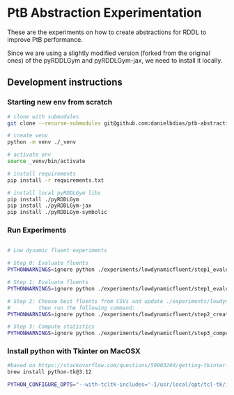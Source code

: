 # PtB Abstraction Experimentation

These are the experiments on how to create abstractions for RDDL to improve PtB performance.

Since we are using a slightly modified version (forked from the original ones) of the pyRDDLGym and pyRDDLGym-jax, we need to install it locally.

## Development instructions

### Starting new env from scratch

```sh
# clone with submodules
git clone --recurse-submodules git@github.com:danielbdias/ptb-abstraction-experimentation.git

# create venv
python -m venv ./_venv

# activate env
source _venv/bin/activate

# install requirements
pip install -r requirements.txt

# install local pyRDDLGym libs
pip install ./pyRDDLGym
pip install ./pyRDDLGym-jax
pip install ./pyRDDLGym-symbolic
```

### Run Experiments
```sh

# Low dynamic fluent experiments

# Step 0: Evaluate fluents
PYTHONWARNINGS=ignore python ./experiments/lowdynamicfluent/step1_evaluate_fluents.py

# Step 1: Evaluate fluents
PYTHONWARNINGS=ignore python ./experiments/lowdynamicfluent/step1_evaluate_fluents.py

# Step 2: Choose best fluents from CSVs and update ./experiments/lowdynamicfluent/_domains.py
#         then run the following command:
PYTHONWARNINGS=ignore python ./experiments/lowdynamicfluent/step2_create_warm_start_policies_and_run_jaxplan.py

# Step 3: Compute statistics
PYTHONWARNINGS=ignore python ./experiments/lowdynamicfluent/step3_compute_experiment_statistics.py
```

### Install python with Tkinter on MacOSX
```sh
#based on https://stackoverflow.com/questions/59003269/getting-tkinter-to-work-with-python-3-x-on-macos-with-asdf
brew install python-tk@3.12

PYTHON_CONFIGURE_OPTS="--with-tcltk-includes='-I/usr/local/opt/tcl-tk/include' --with-tcltk-libs='-L/usr/local/opt/tcl-tk/lib -ltcl8.6 -ltk8.6'" asdf install python 3.12.4
```